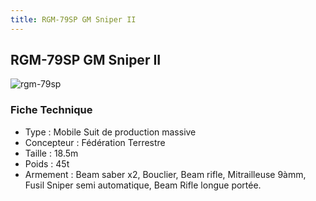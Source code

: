```yaml
---
title: RGM-79SP GM Sniper II
---
```


RGM-79SP GM Sniper II
---------------------


![rgm-79sp](/images/stories/saga/gundam0080/ms/federation/rgm-79sp.png)


### Fiche Technique


* Type : Mobile Suit de production massive
* Concepteur : Fédération Terrestre
* Taille : 18.5m
* Poids : 45t
* Armement : Beam saber x2, Bouclier, Beam rifle, Mitrailleuse 9àmm, Fusil Sniper semi automatique, Beam Rifle longue portée.
